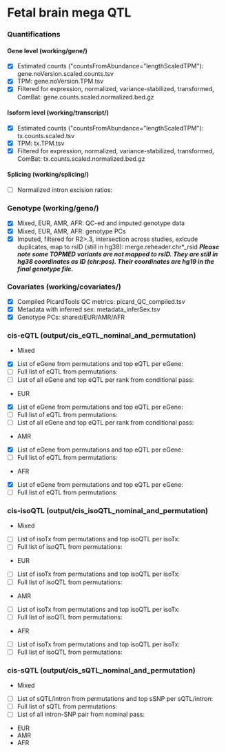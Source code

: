 # Fetal brain mega QTL
### Quantifications
#### Gene level (working/gene/)
- [x] Estimated counts ("countsFromAbundance="lengthScaledTPM"): gene.noVersion.scaled.counts.tsv
- [x] TPM: gene.noVersion.TPM.tsv
- [x] Filtered for expression, normalized, variance-stabilized, transformed, ComBat: gene.counts.scaled.normalized.bed.gz
#### Isoform level (working/transcript/)
- [x] Estimated counts ("countsFromAbundance="lengthScaledTPM"): tx.counts.scaled.tsv
- [x] TPM: tx.TPM.tsv
- [x] Filtered for expression, normalized, variance-stabilized, transformed, ComBat: tx.counts.scaled.normalized.bed.gz
#### Splicing (working/splicing/)
- [ ] Normalized intron excision ratios: 

### Genotype (working/geno/)
- [x] Mixed, EUR, AMR, AFR: QC-ed and imputed genotype data
- [x] Mixed, EUR, AMR, AFR: genotype PCs
- [x] Imputed, filtered for R2>.3, intersection across studies, exlcude duplicates, map to rsID (still in hg38): merge.reheader.chr*_rsid
***Please note some TOPMED variants are not mapped to rsID. They are still in hg38 coordinates as ID (chr:pos). Their coordinates are hg19 in the final genotype file.***

### Covariates (working/covariates/)
- [x] Compiled PicardTools QC metrics: picard_QC_compiled.tsv
- [x] Metadata with inferred sex: metadata_inferSex.tsv 
- [x] Genotype PCs: shared/EUR/AMR/AFR

### cis-eQTL (output/cis_eQTL_nominal_and_permutation)
* Mixed
- [x] List of eGene from permutations and top eQTL per eGene: 
- [ ] Full list of eQTL from permutations: 
- [ ] List of all eGene and top eQTL per rank from conditional pass:
* EUR
- [x] List of eGene from permutations and top eQTL per eGene: 
- [ ] Full list of eQTL from permutations: 
- [ ] List of all eGene and top eQTL per rank from conditional pass:
* AMR
- [x] List of eGene from permutations and top eQTL per eGene: 
- [ ] Full list of eQTL from permutations: 
* AFR
- [x] List of eGene from permutations and top eQTL per eGene: 
- [ ] Full list of eQTL from permutations: 

### cis-isoQTL (output/cis_isoQTL_nominal_and_permutation)
* Mixed
- [ ] List of isoTx from permutations and top isoQTL per isoTx: 
- [ ] Full list of isoQTL from permutations: 
* EUR
- [ ] List of isoTx from permutations and top isoQTL per isoTx: 
- [ ] Full list of isoQTL from permutations: 
* AMR
- [ ] List of isoTx from permutations and top isoQTL per isoTx: 
- [ ] Full list of isoQTL from permutations: 
* AFR
- [ ] List of isoTx from permutations and top isoQTL per isoTx: 
- [ ] Full list of isoQTL from permutations: 

### cis-sQTL (output/cis_sQTL_nominal_and_permutation)
* Mixed
- [ ] List of sQTL/intron from permutations and top sSNP per sQTL/intron:
- [ ] Full list of sQTL from permutations:
- [ ] List of all intron-SNP pair from nominal pass: 
* EUR
* AMR
* AFR
